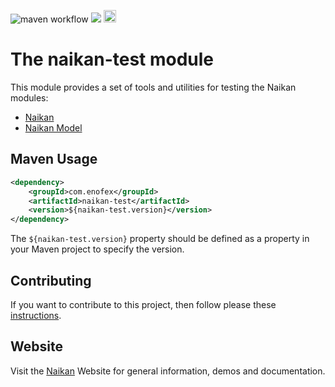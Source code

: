 ![maven workflow](https://github.com/enofex/naikan-test/actions/workflows/maven.yml/badge.svg) [![](https://img.shields.io/badge/Java%20Version-21-orange)](/pom.xml)
<img height="20" src="https://sonarcloud.io/images/project_badges/sonarcloud-orange.svg">

# The naikan-test module

This module provides a set of tools and utilities for testing the Naikan modules:

* [Naikan](https://github.com/enofex/naikan)
* [Naikan Model](https://github.com/enofex/naikan-model)


Maven Usage
-------------------

```xml
<dependency>
    <groupId>com.enofex</groupId>
    <artifactId>naikan-test</artifactId>
    <version>${naikan-test.version}</version>
</dependency>
```

The `${naikan-test.version}` property should be defined as a property in your Maven project to specify the version.

## Contributing

If you want to contribute to this project, then follow please
these [instructions](https://github.com/enofex/naikan/blob/main/CONTRIBUTING.md).

## Website

Visit the [Naikan](https://naikan.io) Website for general information, demos and documentation.
